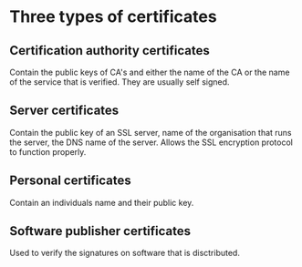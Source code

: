 # Three types of certificates

## Certification authority certificates
Contain the public keys of CA's and either the name of the CA or the name of the service that is verified. They are usually self signed.

## Server certificates
Contain the public key of an SSL server, name of the organisation that runs the server, the DNS name of the server. Allows the SSL encryption protocol to function properly. 

## Personal certificates
Contain an individuals name and their public key. 

## Software publisher certificates
Used to verify the signatures on software that is disctributed. 